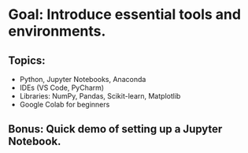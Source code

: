 # Goal: Introduce essential tools and environments.
## Topics:
- Python, Jupyter Notebooks, Anaconda
- IDEs (VS Code, PyCharm)
- Libraries: NumPy, Pandas, Scikit-learn, Matplotlib
- Google Colab for beginners
## Bonus: Quick demo of setting up a Jupyter Notebook.
